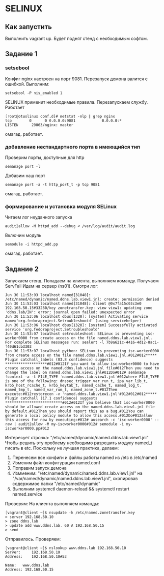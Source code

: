 # SELINUX
## Как запустить
Выполнить vagrant up. Будет поднят стенд с необходимым софтом.
## Задание 1
### setsebool
Конфиг nginx настроен на порт 9081. Перезапуск демона валится с ошибкой.
Выполним:
```
setsebool -P nis_enabled 1
```
SELINUX применит необходимые правила. Перезапускаем службу. Работает
```
[root@otuslinux conf.d]# netstat -nlp | grep nginx
tcp        0      0 0.0.0.0:9081            0.0.0.0:*               LISTEN      20063/nginx: master 
```
омагад. работает.
### добавление нестандартного порта в имеющийся тип
Проверим порты, доступные для http 
```
semanage port -l
```
Добавим наш порт
```
semanage port -a -t http_port_t -p tcp 9081
```
омагад. работает.
### формирование и установка модуля SELinux
Читаем лог неудачного запуска
```
audit2allow -M httpd_add --debug < /var/log/audit/audit.log
```
Включим модуль
```
semodule -i httpd_add.pp
```
омагад. работает.

## Задание 2
Запускаем стенд. Попадаем на клиента, выполняем команду. Получаем ServFail
Идем на сервер (ns01).
Смотри лог:
```
Jun 30 11:53:03 localhost named[31048]: /etc/named/dynamic/named.ddns.lab.view1.jnl: create: permission denied
Jun 30 11:53:03 localhost named[31048]: client @0x7fa15c03c3e0 192.168.50.15#33250/key zonetransfer.key: view view1: updating zone 'ddns.lab/IN': error: journal open failed: unexpected error
Jun 30 11:53:06 localhost dbus[1320]: [system] Activating service name='org.fedoraproject.Setroubleshootd' (using servicehelper)
Jun 30 11:53:06 localhost dbus[1320]: [system] Successfully activated service 'org.fedoraproject.Setroubleshootd'
Jun 30 11:53:07 localhost setroubleshoot: SELinux is preventing isc-worker0000 from create access on the file named.ddns.lab.view1.jnl. For complete SELinux messages run: sealert -l 7b9a621c-4416-4d12-8ac1-f40d61cb3303
Jun 30 11:53:07 localhost python: SELinux is preventing isc-worker0000 from create access on the file named.ddns.lab.view1.jnl.#012#012*****  Plugin catchall_labels (83.8 confidence) suggests   *******************#012#012If you want to allow isc-worker0000 to have create access on the named.ddns.lab.view1.jnl file#012Then you need to change the label on named.ddns.lab.view1.jnl#012Do#012# semanage fcontext -a -t FILE_TYPE 'named.ddns.lab.view1.jnl'#012where FILE_TYPE is one of the following: dnssec_trigger_var_run_t, ipa_var_lib_t, krb5_host_rcache_t, krb5_keytab_t, named_cache_t, named_log_t, named_tmp_t, named_var_run_t, named_zone_t.#012Then execute:#012restorecon -v 'named.ddns.lab.view1.jnl'#012#012#012*****  Plugin catchall (17.1 confidence) suggests   **************************#012#012If you believe that isc-worker0000 should be allowed create access on the named.ddns.lab.view1.jnl file by default.#012Then you should report this as a bug.#012You can generate a local policy module to allow this access.#012Do#012allow this access for now by executing:#012# ausearch -c 'isc-worker0000' --raw | audit2allow -M my-iscworker0000#012# semodule -i my-iscworker0000.pp#012
```
Интересует строчка: "/etc/named/dynamic/named.ddns.lab.view1.jnl"
Чтобы решить эту проблему необходимо разрешить модулу named_t писать в etc. Поскольку не лучшая практика, делаем:
1. Перенесем все конфиги и файлы работы named из /etc в /etc/named
2. Изменим файл конфигурации named.conf
3. Поправим запуск демона
4. Измменим: "/etc/named/dynamic/named.ddns.lab.view1.jnl" на "/var/named/dynamic/named.ddns.lab.view1.jnl", скопировав содержимое папки "/etc/named/dynamic"
5. Выполним systemctl daemon-reload && systemctl restart named.service

Проверям:
На клиента выполняем команды:
```
[vagrant@client ~]$ nsupdate -k /etc/named.zonetransfer.key
> server 192.168.50.10
> zone ddns.lab
> update add www.ddns.lab. 60 A 192.168.50.15
> send
```
Отправилось.
Проверяем:
```
[vagrant@client ~]$ nslookup www.ddns.lab 192.168.50.10
Server:		192.168.50.10
Address:	192.168.50.10#53

Name:	www.ddns.lab
Address: 192.168.50.15
```